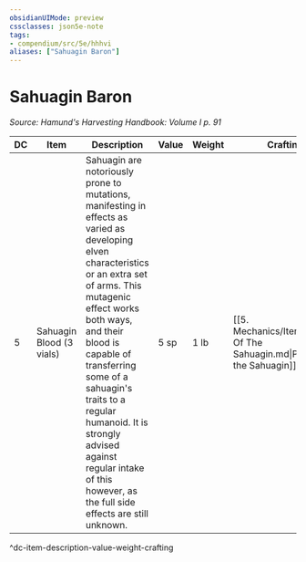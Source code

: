 ```yaml
---
obsidianUIMode: preview
cssclasses: json5e-note
tags:
- compendium/src/5e/hhhvi
aliases: ["Sahuagin Baron"]
---
```

# Sahuagin Baron
*Source: Hamund's Harvesting Handbook: Volume I p. 91* 

| DC | Item | Description | Value | Weight | Crafting |
|----|------|-------------|-------|--------|----------|
| 5 | Sahuagin Blood (3 vials) | Sahuagin are notoriously prone to mutations, manifesting in effects as varied as developing elven characteristics or an extra set of arms. This mutagenic effect works both ways, and their blood is capable of transferring some of a sahuagin's traits to a regular humanoid. It is strongly advised against regular intake of this however, as the full side effects are still unknown. | 5 sp | 1 lb | [[5. Mechanics/Items/Potion Of The Sahuagin.md\|Potion of the Sahuagin]] |
^dc-item-description-value-weight-crafting